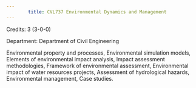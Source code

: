 ```yaml
---
        title: CVL737 Environmental Dynamics and Management
---
```

Credits: 3 (3-0-0)

Department: Department of Civil Engineering

Environmental property and processes, Environmental simulation models, Elements of environmental impact analysis, Impact assessment methodologies, Framework of environmental assessment, Environmental impact of water resources projects, Assessment of hydrological hazards, Environmental management, Case studies.
